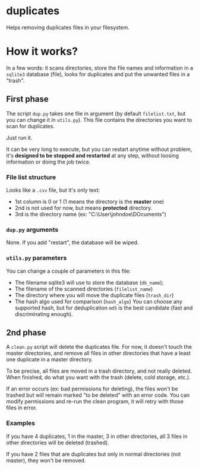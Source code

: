 # duplicates
Helps removing duplicates files in your filesystem. 
# How it works?
In a few words: it scans directories, store the file names and information in a ```sqlite3``` database (file), looks for duplicates and put the unwanted files in a "trash".
## First phase
The script ```dup.py``` takes one file in argument (by default ```filelist.txt```, but you can change it in ```utils.py```). This file contains the directories you want to scan for duplicates.

Just run it.

It can be very long to execute, but you can restart anytime without problem, it's **designed to be stopped and restarted** at any step, without loosing information or doing the job twice.
### File list structure
Looks like a ```.csv``` file, but it's only text:
* 1st column is 0 or 1 (1 means the directory is the **master** one)
* 2nd is not used for now, but means **protected** directory.
* 3rd is the directory name (ex: "C:\User\johndoe\DOcuments")
### ```dup.py``` arguments
None. If you add "restart", the database will be wiped.
### ```utils.py``` parameters
You can change a couple of parameters in this file:
- The filename sqlite3 will use to store the database (```db_name```);
- The filename of the scanned directories (```filelist_name```)
- The directory where you will move the duplicate files (```trash_dir```)
- The hash algo used for comparison (```hash_algo```)
You can choose any supported hash, but for deduplication ```md5``` is the best candidate (fast and discriminating enough).

## 2nd phase
A ```clean.py``` script will delete the duplicates file. For now, it doesn't touch the master directories, and remove all files in other directories that have a least one duplicate in a master directory.

To be precise, all files are moved in a trash directory, and not really deleted. When finished, do what you want with the trash (delete, cold storage, etc.).

If an error occurs (ex: bad permissions for deleting), the files won't be trashed but will remain marked "to be deleted" with an error code. You can modify permissions and re-run the clean program, it will retry with those files in error.

### Examples
If you have 4 duplicates, 1 in the master, 3 in other directories, all 3 files in other directories will be deleted (trashed).

If you have 2 files that are duplicates but only in normal directories (not master), they won't be removed.